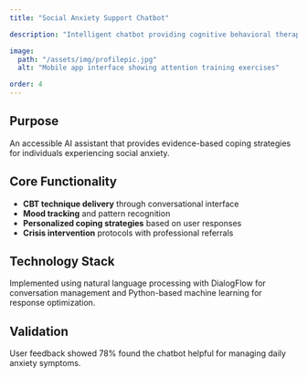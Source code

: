 ```yaml
---
title: "Social Anxiety Support Chatbot"

description: "Intelligent chatbot providing cognitive behavioral therapy techniques for managing social anxiety."

image:
  path: "/assets/img/profilepic.jpg"
  alt: "Mobile app interface showing attention training exercises"

order: 4
---
```


## Purpose

An accessible AI assistant that provides evidence-based coping strategies for individuals experiencing social anxiety.

## Core Functionality

- **CBT technique delivery** through conversational interface
- **Mood tracking** and pattern recognition
- **Personalized coping strategies** based on user responses
- **Crisis intervention** protocols with professional referrals

## Technology Stack

Implemented using natural language processing with DialogFlow for conversation management and Python-based machine learning for response optimization.

## Validation

User feedback showed 78% found the chatbot helpful for managing daily anxiety symptoms.
